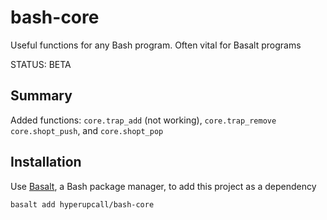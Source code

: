 # bash-core

Useful functions for any Bash program. Often vital for Basalt programs

STATUS: BETA

## Summary

Added functions: `core.trap_add` (not working), `core.trap_remove` `core.shopt_push`, and `core.shopt_pop`

## Installation

Use [Basalt](https://github.com/hyperupcall/basalt), a Bash package manager, to add this project as a dependency

```sh
basalt add hyperupcall/bash-core
```
